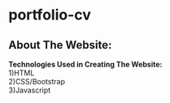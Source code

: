 # portfolio-cv
<h2>About The Website: </h2>
<b>Technologies Used in Creating The Website: </b>
<br>
1)HTML
<br>
2)CSS/Bootstrap
<br>
3)Javascript
<br>
